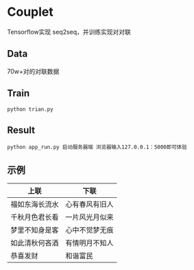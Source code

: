 Couplet
=========
Tensorflow实现 seq2seq，并训练实现对对联

Data
--------
70w+对的对联数据

Train
--------
    python trian.py
Result
-----------
    python app_run.py 启动服务器端 浏览器输入127.0.0.1：5000即可体验

示例
--------

上联  | 下联  
---- | ----- 
福如东海长流水  | 心有春风有旧人
千秋月色君长看  | 一片风光月似来
梦里不知身是客  | 心中不觉梦无痕
如此清秋何吝酒  | 有情明月不知人
恭喜发财  | 和谐富民
